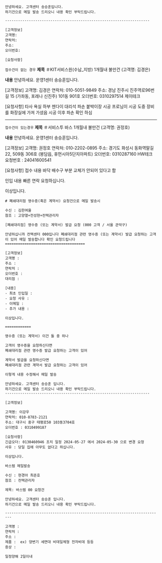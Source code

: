 ```
안녕하세요. 고객센터 송승훈입니다. 
하기건으로 메일 발송 드리오니 내용 확인 부탁드립니다.

------------------------------------------------------------------- 

[고객정보] 
고객명:
연락처: 
주소: 
오더번호: 

[요청사항]

```

`접수건이 없는 경우`
**제목**
＃KIT서비스원(수납_지방) 1개월내 불만건 (고객명: 김경은)

**내용**
안녕하세요. 운영1센터 송승훈입니다. 

[고객정보] 
고객명: 김경은
연락처: 010-5051-9849
주소: 경남 진주시 진주역로96번길 15 (가좌동, 포레나 신진주) 101동 901호
오더번호: 0310297514 제이테크

[요청사항]
타사 욕실 하부 젠다이 대리석 파손
붙박이장 시공 프로님이 시공 도중 장비를 화장실에 가져 가셨음
시공 이후 파손 확인 하심


---

`접수건이 있는경우`
**제목**
＃서비스투 바스 1개월내 불만건 (고객명: 권정호)

**내용**
안녕하세요. 운영1센터 송승훈입니다. 

[고객정보] 
고객명: 권정호
연락처: 010-2202-0895
주소: 경기도 화성시 동화역말길 22, 509동 306호 (봉담읍, 휴먼시아5단지아파트)
오더번호: 0310287160 HW테크
요청번호 : 24041600541

[요청사항]
접수 내용
바닥 배수구 부분 교체가 안되어 있다고 함

인입 내용
빠른 연락 요청하십니다.

이상입니다.

```
# 폐쇄대리점 영수증(혹은 계약서) 요청건으로 메일 발송시 

수신 : 김한여울 
참조 : 고양열+전성현+컨택관리자 

[폐쇄대리점] 영수증 (또는 계약서) 발급 요청 (000 고객 / 서울 관악구) 

안녕하십니까 컨택센터 000입니다 폐쇄대리점 관련 영수증 (또는 계약서) 발급 요청하는 고객이 있어 메일 발송합니다 확인 요청드립니다 ===================================== 

[고객정보] 
고객명 : 
주소 : 
연락처 : 
오더번호 : 
대리점 : 

[내용] 
- 최초 인입일 : 
- 요청 사유 : 
- 이메일 : 
- 추가 내용 : 

이상입니다. 

============ 
 
영수증 (또는 계약서) 이건 둘 중 하나 
 
고객이 영수증을 요청하신다면 
폐쇄대리점 관련 영수증 발급 요청하는 고객이 있어

계약서 발급을 요청하신다면 
폐쇄대리점 관련 계약서 발급 요청하는 고객이 있어 

이렇게 내용 수정해서 메일 발송
```


```
안녕하세요. 고객센터 송승훈 입니다. 
하기건으로 메일 발송 드리오니 내용 확인 부탁드립니다.
------------------------------------------------------------------- 

[고객정보] 

고객명: 이강우
연락처: 010-8783-2121
주소: 대구시 중구 태평로50 103동3704호
오더번호 : 0310499187

[요청사항] 
긴급오더: 0130460946 조치 일정 2024-05-27 에서 2024-05-30 으로 변경 요청
사유 : 당일 집에 아무도 없다고 하십니다.

이상입니다.
```

```
바스템 메일발송  
  
수신 : 현경아 최준호  
참조 : 컨택관리자  

제목: 바스템 00 요청건

안녕하세요. 고객센터 송승훈 입니다. 
하기건으로 메일 발송 드리오니 내용 확인 부탁드립니다.

------------------------------------------------------------------------- 

고객명 :   
연락처 :   
주소 :   
제품 :  ex) 양변기 세면대 비데일체형 전자비데 등등  
증상 :   
  
일정양해 2일이내
```